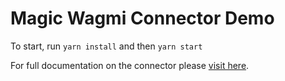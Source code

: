 # Magic Wagmi Connector Demo

To start, run `yarn install` and then `yarn start`

For full documentation on the connector please [visit here](https://github.com/magiclabs/wagmi-magic-connector).
